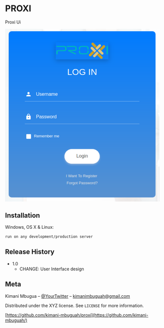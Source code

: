 # PROXI

Proxi Ui

![](ss.png)

## Installation

Windows, OS X & Linux:

```sh
run on any development/production server
```


## Release History

* 1.0
    * CHANGE: User Interface design

## Meta

Kimani Mbugua – [@YourTwitter](https://twitter.com/dbader_org) – kimanimbuguah@gmail.com

Distributed under the XYZ license. See ``LICENSE`` for more information.

[https://github.com/kimani-mbuguah/proxi](https://github.com/kimani-mbuguah/)